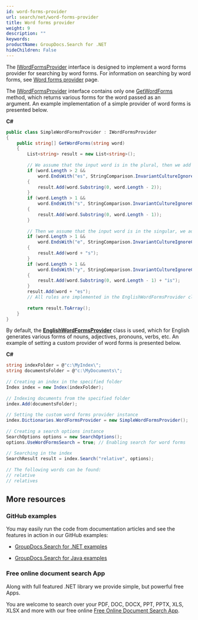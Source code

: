 ```yaml
---
id: word-forms-provider
url: search/net/word-forms-provider
title: Word forms provider
weight: 9
description: ""
keywords: 
productName: GroupDocs.Search for .NET
hideChildren: False
---
```

The [IWordFormsProvider](https://apireference.groupdocs.com/net/search/groupdocs.search.dictionaries/iwordformsprovider) interface is designed to implement a word forms provider for searching by word forms. For information on searching by word forms, see [Word forms provider](Word%2Bforms%2Bprovider.html) page.

The [IWordFormsProvider](https://apireference.groupdocs.com/net/search/groupdocs.search.dictionaries/iwordformsprovider) interface contains only one [GetWordForms](https://apireference.groupdocs.com/net/search/groupdocs.search.dictionaries/iwordformsprovider/methods/getwordforms) method, which returns various forms for the word passed as an argument. An example implementation of a simple provider of word forms is presented below.

**C#**

```csharp
public class SimpleWordFormsProvider : IWordFormsProvider
{
    public string[] GetWordForms(string word)
    {
        List<string> result = new List<string>();
 
        // We assume that the input word is in the plural, then we add the singular
        if (word.Length > 2 &&
            word.EndsWith("es", StringComparison.InvariantCultureIgnoreCase))
        {
            result.Add(word.Substring(0, word.Length - 2));
        }
        if (word.Length > 1 &&
            word.EndsWith("s", StringComparison.InvariantCultureIgnoreCase))
        {
            result.Add(word.Substring(0, word.Length - 1));
        }
 
        // Then we assume that the input word is in the singular, we add the plural
        if (word.Length > 1 &&
            word.EndsWith("e", StringComparison.InvariantCultureIgnoreCase))
        {
            result.Add(word + "s");
        }
        if (word.Length > 1 &&
            word.EndsWith("y", StringComparison.InvariantCultureIgnoreCase))
        {
            result.Add(word.Substring(0, word.Length - 1) + "is");
        }
        result.Add(word + "es");
        // All rules are implemented in the EnglishWordFormsProvider class
 
        return result.ToArray();
    }
}
```

By default, the **[EnglishWordFormsProvider](https://apireference.groupdocs.com/net/search/groupdocs.search.dictionaries/englishwordformsprovider)** class is used, which for English generates various forms of nouns, adjectives, pronouns, verbs, etc. An example of setting a custom provider of word forms is presented below.

**C#**

```csharp
string indexFolder = @"c:\MyIndex\";
string documentsFolder = @"c:\MyDocuments\";
 
// Creating an index in the specified folder
Index index = new Index(indexFolder);
 
// Indexing documents from the specified folder
index.Add(documentsFolder);
 
// Setting the custom word forms provider instance
index.Dictionaries.WordFormsProvider = new SimpleWordFormsProvider();
 
// Creating a search options instance
SearchOptions options = new SearchOptions();
options.UseWordFormsSearch = true; // Enabling search for word forms
 
// Searching in the index
SearchResult result = index.Search("relative", options);
 
// The following words can be found:
// relative
// relatives
```

## More resources

### GitHub examples

You may easily run the code from documentation articles and see the features in action in our GitHub examples:

*   [GroupDocs.Search for .NET examples](https://github.com/groupdocs-search/GroupDocs.Search-for-.NET)
    
*   [GroupDocs.Search for Java examples](https://github.com/groupdocs-search/GroupDocs.Search-for-Java)
    

### Free online document search App

Along with full featured .NET library we provide simple, but powerful free Apps.

You are welcome to search over your PDF, DOC, DOCX, PPT, PPTX, XLS, XLSX and more with our free online [Free Online Document Search App](https://products.groupdocs.app/search).

